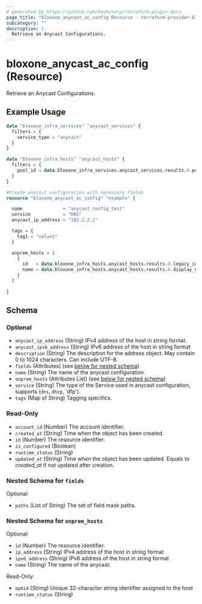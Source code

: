 ```yaml
---
# generated by https://github.com/hashicorp/terraform-plugin-docs
page_title: "bloxone_anycast_ac_config Resource - terraform-provider-bloxone"
subcategory: ""
description: |-
  Retrieve an Anycast Configurations.
---
```


# bloxone_anycast_ac_config (Resource)

Retrieve an Anycast Configurations.

## Example Usage

```terraform
data "bloxone_infra_services" "anycast_services" {
  filters = {
    service_type = "anycast"
  }
}

data "bloxone_infra_hosts" "anycast_hosts" {
  filters = {
    pool_id = data.bloxone_infra_services.anycast_services.results.0.pool_id
  }
}

#Create anycast configuration with necessary fields
resource "bloxone_anycast_ac_config" "example" {

  name               = "anycast_config_test"
  service            = "DNS"
  anycast_ip_address = "192.2.2.1"

  tags = {
    tag1 = "value1"
  }

  onprem_hosts = [
    {
      id   = data.bloxone_infra_hosts.anycast_hosts.results.0.legacy_id
      name = data.bloxone_infra_hosts.anycast_hosts.results.0.display_name
    }
  ]

}
```

<!-- schema generated by tfplugindocs -->
## Schema

### Optional

- `anycast_ip_address` (String) IPv4 address of the host in string format.
- `anycast_ipv6_address` (String) IPv6 address of the host in string format
- `description` (String) The description for the address object. May contain 0 to 1024 characters. Can include UTF-8.
- `fields` (Attributes) (see [below for nested schema](#nestedatt--fields))
- `name` (String) The name of the anycast configuration.
- `onprem_hosts` (Attributes List) (see [below for nested schema](#nestedatt--onprem_hosts))
- `service` (String) The type of the Service used in anycast configuration, supports (`dns`, `dhcp`, 'dfp').
- `tags` (Map of String) Tagging specifics.

### Read-Only

- `account_id` (Number) The account identifier.
- `created_at` (String) Time when the object has been created.
- `id` (Number) The resource identifier.
- `is_configured` (Boolean)
- `runtime_status` (String)
- `updated_at` (String) Time when the object has been updated. Equals to _created_at_ if not updated after creation.

<a id="nestedatt--fields"></a>
### Nested Schema for `fields`

Optional:

- `paths` (List of String) The set of field mask paths.


<a id="nestedatt--onprem_hosts"></a>
### Nested Schema for `onprem_hosts`

Optional:

- `id` (Number) The resource identifier.
- `ip_address` (String) IPv4 address of the host in string format
- `ipv6_address` (String) IPv6 address of the host in string format
- `name` (String) The name of the anycast.

Read-Only:

- `ophid` (String) Unique 32-character string identifier assigned to the host
- `runtime_status` (String)
